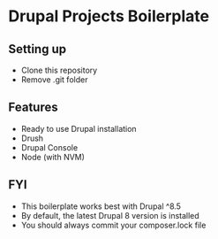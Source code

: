 # Drupal Projects Boilerplate

## Setting up
 - Clone this repository
 - Remove .git folder

## Features
 - Ready to use Drupal installation
 - Drush
 - Drupal Console
 - Node (with NVM)

## FYI
 - This boilerplate works best with Drupal ^8.5
 - By default, the latest Drupal 8 version is installed
 - You should always commit your composer.lock file

